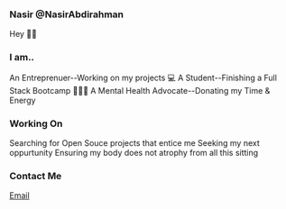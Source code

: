 ### Nasir @NasirAbdirahman
Hey 👋🏾 

### I am..

An Entreprenuer--Working on my projects 💻
A Student--Finishing a Full Stack Bootcamp 👨🏾‍🎓
A Mental Health Advocate--Donating my Time & Energy


### Working On

Searching for Open Souce projects that entice me
Seeking my next oppurtunity
Ensuring my body does not atrophy from all this sitting


### Contact Me
[Email](mailto:nasir.a.abdirahman@outlook.com)

